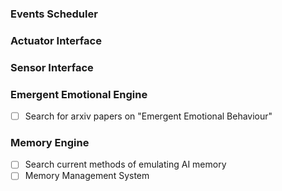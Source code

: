 ### Events Scheduler
### Actuator Interface
### Sensor Interface

### Emergent Emotional Engine
-[ ] Search for arxiv papers on "Emergent Emotional Behaviour"

### Memory Engine
-[ ] Search current methods of emulating AI memory
-[ ] Memory Management System
